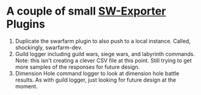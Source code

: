 # A couple of small [SW-Exporter](https://github.com/Xzandro/sw-exporter) Plugins

1. Duplicate the swarfarm plugin to also push to a local instance. Called, shockingly, swarfarm-dev.
2. Guild logger including guild wars, siege wars, and labyrinth commands. Note: this isn't creating a clever CSV file at this point. Still trying to get more samples of the responses for future design.
3. Dimension Hole command logger to look at dimension hole battle results. As with guild logger, just looking for future design at the moment.